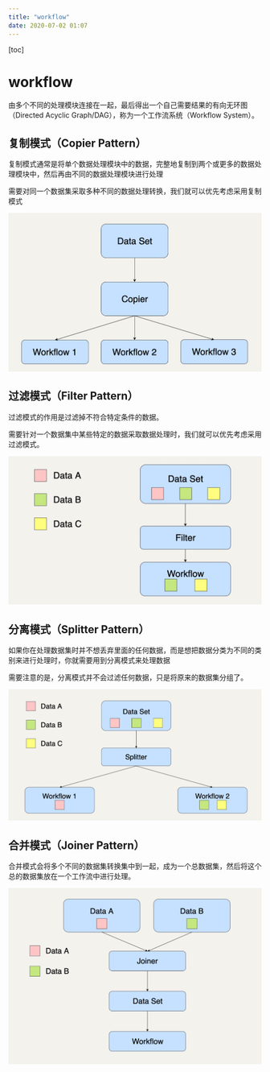 ```yaml
---
title: "workflow"
date: 2020-07-02 01:07
---
```

[toc]



# workflow

由多个不同的处理模块连接在一起，最后得出一个自己需要结果的有向无环图（Directed Acyclic Graph/DAG），称为一个工作流系统（Workflow System）。



## 复制模式（Copier Pattern）

复制模式通常是将单个数据处理模块中的数据，完整地复制到两个或更多的数据处理模块中，然后再由不同的数据处理模块进行处理

需要对同一个数据集采取多种不同的数据处理转换，我们就可以优先考虑采用复制模式

![image-20200702010846880](workflow.assets/image-20200702010846880.png)



## 过滤模式（Filter Pattern）

过滤模式的作用是过滤掉不符合特定条件的数据。

需要针对一个数据集中某些特定的数据采取数据处理时，我们就可以优先考虑采用过滤模式。



![image-20200702011030378](workflow.assets/image-20200702011030378.png)



## 分离模式（Splitter Pattern）

如果你在处理数据集时并不想丢弃里面的任何数据，而是想把数据分类为不同的类别来进行处理时，你就需要用到分离模式来处理数据

需要注意的是，分离模式并不会过滤任何数据，只是将原来的数据集分组了。

![image-20200702011128793](workflow.assets/image-20200702011128793.png)





## 合并模式（Joiner Pattern）

合并模式会将多个不同的数据集转换集中到一起，成为一个总数据集，然后将这个总的数据集放在一个工作流中进行处理。

![image-20200702011330662](workflow.assets/image-20200702011330662.png)



